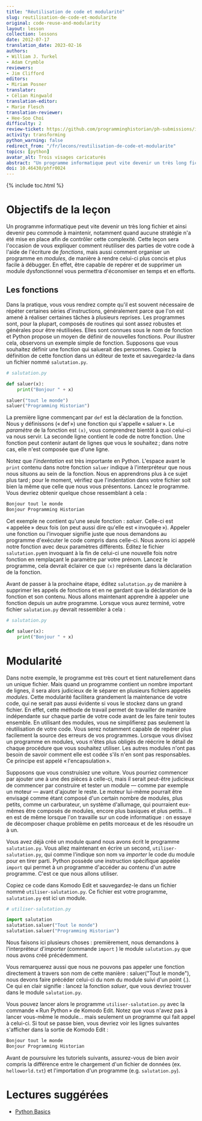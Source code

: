 ```yaml
---
title: "Réutilisation de code et modularité"
slug: reutilisation-de-code-et-modularite
original: code-reuse-and-modularity
layout: lesson
collection: lessons
date: 2012-07-17
translation_date: 2023-02-16
authors:
- William J. Turkel
- Adam Crymble
reviewers:
- Jim Clifford
editors:
- Miriam Posner 
translator: 
- Célian Ringwald
translation-editor:
- Marie Flesch
translation-reviewer:
- Hee-Soo Choi
difficulty: 2
review-ticket: https://github.com/programminghistorian/ph-submissions/issues/539
activity: transforming
python_warning: false
redirect_from: "/fr/lecons/reutilisation-de-code-et-modularite"
topics: [python]
avatar_alt: Trois visages caricaturés
abstract: "Un programme informatique peut vite devenir un très long fichier et ainsi devenir peu commode à maintenir, notamment quand aucune stratégie n'a été mise en place afin de contrôler cette complexité. Cette leçon sera l'occasion de vous expliquer comment réutiliser des parties de votre code à l'aide de l'écriture de fonctions, mais aussi comment organiser un programme en modules, de manière à rendre celui-ci plus concis et plus facile à débugger."
doi: 10.46430/phfr0024
---
```


{% include toc.html %}

# Objectifs de la leçon

Un programme informatique peut vite devenir un très long fichier et ainsi devenir peu commode à maintenir, notamment quand aucune stratégie n'a été mise en place afin de contrôler cette  complexité. Cette leçon sera l'occasion de vous expliquer comment réutiliser des parties de votre code à l'aide de l'écriture de *fonctions*, mais aussi comment organiser un programme en *modules*, de manière à rendre celui-ci plus concis et plus facile à débugger. En effet, être capable de repérer et de supprimer un module dysfonctionnel vous permettra d'économiser en temps et en efforts.

## Les fonctions

Dans la pratique, vous vous rendrez compte qu'il est souvent nécessaire de répéter certaines séries d'instructions, généralement parce que l'on est amené à réaliser certaines tâches à plusieurs reprises. Les programmes sont, pour la plupart, composés de routines qui sont assez robustes et générales pour être réutilisées. Elles sont connues sous le nom de fonction et Python propose un moyen de définir de nouvelles fonctions. Pour illustrer cela, observons un exemple simple de fonction. Supposons que vous souhaitez définir une fonction qui saluerait des personnes. Copiez la définition de cette fonction dans un éditeur de texte et sauvegardez-la dans un fichier nommé ```salutation.py```.

``` python
# salutation.py

def saluer(x):
    print("Bonjour " + x)

saluer("tout le monde")
saluer("Programming Historian")
```

La première ligne commençant par ```def``` est la déclaration de la fonction. Nous y définissons (&laquo;&#x202F;def&#x202F;&raquo;) une fonction qui s'appelle &laquo;&#x202F;saluer&#x202F;&raquo;. Le *paramètre* de la fonction est ```(x)```, vous comprendrez bientôt à quoi celui-ci va nous servir. La seconde ligne contient le code de notre fonction. Une fonction peut contenir autant de lignes que vous le souhaitez&#x202F;; dans notre cas, elle n'est composée que d'une ligne.

Notez que *l'indentation* est très importante en Python. L'espace avant le ```print``` contenu dans notre fonction ```saluer``` indique à l'interpréteur que nous nous situons au sein de &#x202F;la fonction. Nous en apprendrons plus à ce sujet plus tard&#x202F;; pour le moment, vérifiez que l'indentation dans votre fichier soit bien la même que celle que nous vous présentons. 
Lancez le programme. Vous devriez obtenir quelque chose ressemblant à cela&nbsp;:

``` python
Bonjour tout le monde
Bonjour Programming Historian
```

Cet exemple ne contient qu'une seule fonction&nbsp;: *saluer*. Celle-ci est &laquo;&#x202F;appelée&#x202F;&raquo; deux fois (on peut aussi dire qu'elle est &laquo;&#x202F;invoquée&#x202F;&raquo;). Appeler une fonction ou l'invoquer signifie juste que nous demandons au programme d'exécuter le code compris dans celle-ci. Nous avons ici appelé notre fonction avec deux paramètres différents. Éditez le fichier ```salutation.py```en invoquant à la fin de celui-ci une nouvelle fois notre fonction en remplaçant le paramètre par votre prénom. Lancez le programme, cela devrait éclairer ce que ```(x)``` représente dans la déclaration de la fonction.

Avant de passer à la prochaine étape, éditez ```salutation.py``` de manière à supprimer les appels de fonctions et en ne gardant que la déclaration de la fonction et son contenu. Nous allons maintenant apprendre à appeler une fonction depuis un autre programme. Lorsque vous aurez terminé, votre fichier ```salutation.py``` devrait ressembler à cela&nbsp;:

``` python
# salutation.py

def saluer(x):
    print("Bonjour " + x)
```

# Modularité

Dans notre exemple, le programme est très court et tient naturellement dans un unique fichier. Mais quand un programme contient un nombre important de lignes, il sera alors judicieux de le séparer en plusieurs  fichiers appelés *modules*.  Cette modularité facilitera grandement la maintenance de votre code, qui ne serait pas aussi évidente si vous le stockez dans un grand fichier. En effet, cette méthode de travail permet de travailler de manière indépendante sur chaque partie de votre code avant de les faire tenir toutes ensemble. En utilisant des modules, vous ne simplifierez pas seulement la réutilisation de votre code. Vous serez notamment capable de repérer plus facilement la source des erreurs de vos programmes. Lorsque vous divisez un programme en modules, vous n'êtes plus obligés de réécrire le détail de chaque procédure que vous souhaitez utiliser. Les autres modules n'ont pas besoin de savoir comment elle est codée s'ils n'en sont pas responsables. Ce principe est appelé &laquo;&#x202F;l'encapsulation&#x202F;&raquo;.

Supposons que vous construisiez une voiture. Vous pourriez commencer par ajouter une à une des pièces à celle-ci, mais il serait peut-être judicieux de commencer par construire et tester un module — comme par exemple un moteur — avant d'ajouter le reste. Le moteur lui-même pourrait être envisagé comme étant composé d'un certain nombre de modules, plus petits, comme un carburateur, un système  d'allumage, qui pourraient eux-mêmes être composés de modules, encore plus basiques et plus petits... Il en est de même lorsque l'on travaille sur un code informatique&nbsp;: on essaye de décomposer chaque problème en petits morceaux et de les résoudre un à un.

Vous avez déjà créé un module quand nous avons écrit le programme ```salutation.py```. Vous allez maintenant en écrire un second, ```utiliser-salutation.py```, qui comme l'indique son nom va *importer* le code du module pour en tirer parti. Python possède une instruction spécifique appelée ```import``` qui permet à un programme d'accéder au contenu d'un autre programme. C'est ce que nous allons utiliser.

Copiez ce code dans Komodo Edit et sauvegardez-le dans un fichier nommé `utiliser-salutation.py`. Ce fichier est votre programme, `salutation.py` est ici un module.

``` python
# utiliser-salutation.py

import salutation
salutation.saluer("Tout le monde")
salutation.saluer("Programming Historian")
```

Nous faisons ici plusieurs choses&nbsp;: premièrement, nous demandons à l'interpréteur d'*importer* (commande ```import``` ) le module ```salutation.py``` que nous avons créé précédemment.

Vous remarquerez aussi que nous ne pouvons pas appeler une fonction directement à travers son nom de cette manière&nbsp;: saluer("Tout le monde"), nous devons faire précéder celui-ci du nom du module suivi d'un point (.). Ce qui en clair signifie&nbsp;: lancez la fonction *saluer*, que vous devriez trouver dans le module ```salutation.py```.

Vous pouvez lancer alors le programme ```utiliser-salutation.py``` avec la commande &laquo;&#x202F;Run Python&#x202F;&raquo; de Komodo Edit. Notez que vous n'avez pas à lancer vous-même le module... mais seulement un programme qui fait appel à celui-ci. Si tout se passe bien, vous devriez voir les lignes suivantes s'afficher dans la sortie de Komodo Edit&nbsp;: 

``` python
Bonjour tout le monde
Bonjour Programming Historian
```

Avant de poursuivre les tutoriels suivants, assurez-vous de bien avoir compris la différence entre le chargement d'un fichier de données (ex. `helloworld.txt`) et l'importation d'un programme (e.g. `salutation.py`).

# Lectures suggérées

- [Python Basics](https://perma.cc/DLH4-2M8W)
